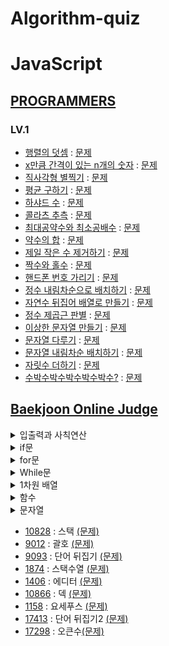 # Algorithm-quiz
 
# JavaScript
<!-- 2021 연습한거 수정, 깃허브 정리, 깃으로 관리하기, 그 동안 풀었던 문제 업로드. -->
<!-- ## Algorithm-quiz -->
<!-- // This repository is for uploading algorithm quiz I solved. -->
## [PROGRAMMERS](https://programmers.co.kr/learn/challenges?tab=algorithm_practice_kit, "Programmers Link")
### LV.1
* [행렬의 덧셈](https://github.com/Jae-hong-lee/Algorithm/blob/main/JS/Programers/martixsum.js "problem solving") : [문제](https://programmers.co.kr/learn/courses/30/lessons/12950, "Programmers Link")
* [x만큼 간격이 있는 n개의 숫자](https://github.com/Jae-hong-lee/Algorithm/blob/main/JS/Programers/3.js "problem solving") : [문제](https://programmers.co.kr/learn/courses/30/lessons/12954, "Programmers Link")
* [직사각형 별찍기](https://github.com/Jae-hong-lee/Algorithm/blob/main/JS/Programers/star.js "problem solving") : [문제](https://programmers.co.kr/learn/courses/30/lessons/12969, "Programmers Link")
* [평균 구하기](https://github.com/Jae-hong-lee/Algorithm/blob/main/JS/Programers/Average.js "problem solving") : [문제](https://programmers.co.kr/learn/courses/30/lessons/12944?language=javascript, "Programmers Link")
* [하샤드 수](https://github.com/Jae-hong-lee/Algorithm/blob/main/JS/Programers/harshad_num.js "problem solving") : [문제](https://programmers.co.kr/learn/courses/30/lessons/12947?language=javascript, "Programmers Link")
* [콜라츠 추측](https://github.com/Jae-hong-lee/Algorithm/blob/main/JS/Programers/colatz.js "problem solving") : [문제](https://programmers.co.kr/learn/courses/30/lessons/12943?language=javascript, "Programmers Link")
* [최대공약수와 최소공배수](https://github.com/Jae-hong-lee/Algorithm/blob/main/JS/Programers/gcd.js "problem solving") : [문제](https://programmers.co.kr/learn/courses/30/lessons/12940?language=javascript, "Programmers Link")
* [약수의 합](https://github.com/Jae-hong-lee/Algorithm/blob/main/JS/Programers/divisor_sum.js "problem solving") : [문제](https://programmers.co.kr/learn/courses/30/lessons/12928?language=javascript, "Programmers Link")
* [제일 작은 수 제거하기](https://github.com/Jae-hong-lee/Algorithm/blob/main/JS/Programers/min_num_del.js "problem solving") : [문제](https://programmers.co.kr/learn/courses/30/lessons/12935?language=javascript, "Programmers Link")
 * [짝수와 홀수](https://github.com/Jae-hong-lee/Algorithm/blob/main/JS/Programers/Odd_Even.js "problem solving") : [문제](https://programmers.co.kr/learn/courses/30/lessons/12937?language=javascript, "Programmers Link")
 * [핸드폰 번호 가리기](https://github.com/Jae-hong-lee/Algorithm/blob/main/JS/Programers/phonenum.js "problem solving") : [문제](https://programmers.co.kr/learn/courses/30/lessons/12948, "Programmers Link")
 * [정수 내림차순으로 배치하기](https://github.com/Jae-hong-lee/Algorithm/blob/main/JS/Programers/reverse_sort.js "problem solving") : [문제](https://programmers.co.kr/learn/courses/30/lessons/12933?language=javascript, "Programmers Link")
 * [자연수 뒤집어 배열로 만들기](https://github.com/Jae-hong-lee/Algorithm/blob/main/JS/Programers/reversenum.js "problem solving") : [문제](https://programmers.co.kr/learn/courses/30/lessons/12932?language=javascript, "Programmers Link")
 * [정수 제곱근 판별](https://github.com/Jae-hong-lee/Algorithm/blob/main/JS/Programers/root.js "problem solving") : [문제](https://programmers.co.kr/learn/courses/30/lessons/12934?language=javascript, "Programmers Link")
 * [이상한 문자열 만들기](https://github.com/Jae-hong-lee/Algorithm/blob/main/JS/Programers/Strange_str.js "problem solving") : [문제](https://programmers.co.kr/learn/courses/30/lessons/12930?language=javascript, "Programmers Link")
 * [문자열 다루기](https://github.com/Jae-hong-lee/Algorithm/blob/main/JS/Programers/strcon.js "problem solving") : [문제](https://programmers.co.kr/learn/courses/30/lessons/12918?language=javascript, "Programmers Link")
* [문자열 내림차순 배치하기](https://github.com/Jae-hong-lee/Algorithm/blob/main/JS/Programers/strsort.js "problem solving") : [문제](https://programmers.co.kr/learn/courses/30/lessons/12917?language=javascript, "Programmers Link")
 * [자릿수 더하기](https://github.com/Jae-hong-lee/Algorithm/blob/main/JS/Programers/sum.js "problem solving") : [문제](https://programmers.co.kr/learn/courses/30/lessons/12931?language=javascript, "Programmers Link")
* [수박수박수박수박수박수?](https://github.com/Jae-hong-lee/Algorithm/blob/main/JS/Programers/watermalon.js "problem solving") : [문제](https://programmers.co.kr/learn/courses/30/lessons/12922?language=javascript, "Programmers Link")

## [Baekjoon Online Judge](https://www.acmicpc.net)
<details>
<summary>입출력과 사칙연산</summary>
 <a href="https://github.com/Jae-hong-lee/Javascript_Algorithm/blob/main/JS/Backjun/inputs/2557.js">[2557]</a> : <a href = "https://www.acmicpc.net/problem/2557">Hello World! </a> <br>
<a href="https://github.com/Jae-hong-lee/Algorithm/blob/main/JS/Backjun/inputs/1000.js">[1000]</a> : <a href = "https://www.acmicpc.net/problem/1000">A+B </a>
 <br>
<a href="https://github.com/Jae-hong-lee/Javascript_Algorithm/blob/main/JS/Backjun/inputs/1001.js">[1001]</a> : <a href = "https://www.acmicpc.net/problem/1001"> A-B </a> <br>
<a href="https://github.com/Jae-hong-lee/Javascript_Algorithm/blob/main/JS/Backjun/inputs/1008.js">[1008]</a> : <a href = "https://www.acmicpc.net/problem/1008">A/B </a> <br>
<a href="https://github.com/Jae-hong-lee/Javascript_Algorithm/blob/main/JS/Backjun/inputs/10171.js">[10171]</a> : <a href = "https://www.acmicpc.net/problem/10171">고양이 </a> <br>
 <a href="https://github.com/Jae-hong-lee/Javascript_Algorithm/blob/main/JS/Backjun/inputs/10172.js">[10172]</a> : <a href = "https://www.acmicpc.net/problem/10172">개 </a> <br>
 <a href="https://github.com/Jae-hong-lee/Javascript_Algorithm/blob/main/JS/Backjun/inputs/10430.js">[10430]</a> : <a href = "https://www.acmicpc.net/problem/10430">나머지</a> <br>
 <a href="https://github.com/Jae-hong-lee/Javascript_Algorithm/blob/main/JS/Backjun/inputs/10718.js">[10718]</a> : <a href = "https://www.acmicpc.net/problem/10718">We love kriii </a> <br>
 <a href="https://github.com/Jae-hong-lee/Javascript_Algorithm/blob/main/JS/Backjun/inputs/10869.js">[10869]</a> : <a href = "https://www.acmicpc.net/problem/10869">사칙연산</a> <br>
 <a href="https://github.com/Jae-hong-lee/Javascript_Algorithm/blob/main/JS/Backjun/inputs/10926.js">[10926]</a> : <a href = "https://www.acmicpc.net/problem/10926">??! </a> <br>
 <a href="https://github.com/Jae-hong-lee/Javascript_Algorithm/blob/main/JS/Backjun/inputs/10998.js">[10998]</a> : <a href = "https://www.acmicpc.net/problem/10998">A*B </a> <br>
 <a href="https://github.com/Jae-hong-lee/Javascript_Algorithm/blob/main/JS/Backjun/inputs/18108.js">[18108]</a> : <a href = "https://www.acmicpc.net/problem/18108">1998년생인 내가 태국에서는 2541년생?! </a> <br>
 <a href="https://www.acmicpc.net/problem/2588">[2588]</a> : <a href = "https://www.acmicpc.net/problem/2588">곱셈 </a>

 
</details>

<details>
<summary>if문</summary>
 <a href="https://github.com/Jae-hong-lee/Algorithm/blob/main/JS/Backjun/if/2884.js">[2884]</a> : <a href = "https://www.acmicpc.net/problem/2884">알람시계 </a> <br>
 <a href="https://github.com/Jae-hong-lee/Algorithm/blob/main/JS/Backjun/if/2480.js">[2480]</a> : <a href = "https://www.acmicpc.net/problem/2480">주사위 세개</a> <br>
 <a href="https://github.com/Jae-hong-lee/Javascript_study/blob/main/JS/Backjun/if/1330.js">[1330]</a> : <a href = "https://www.acmicpc.net/problem/1330">두 수 비교하기 </a> <br>
 <a href="https://github.com/Jae-hong-lee/Javascript_study/blob/main/JS/Backjun/if/14681.js">[14681]</a> : <a href = "https://www.acmicpc.net/problem/14681">사분면 고르기 </a> <br>
 <a href="https://github.com/Jae-hong-lee/Javascript_study/blob/main/JS/Backjun/if/2525.js">[2525]</a> : <a href = "https://www.acmicpc.net/problem/2525">오븐시계 </a> <br>
 <a href="https://github.com/Jae-hong-lee/Javascript_study/blob/main/JS/Backjun/if/2753.js">[2753]</a> : <a href = "https://www.acmicpc.net/problem/2753">윤년 </a> <br>
 <a href="https://github.com/Jae-hong-lee/Javascript_study/blob/main/JS/Backjun/if/9498.js">[9498]</a> : <a href = "https://www.acmicpc.net/problem/9498">시험성적 </a> <br>
</details>

<details>
 <summary>for문</summary>
  <a href="https://github.com/Jae-hong-lee/Javascript_Algorithm/blob/main/JS/Backjun/for/8393.js">[8393]</a> : <a href = "https://www.acmicpc.net/problem/8393">합</a> <br>
  <a href="https://github.com/Jae-hong-lee/Javascript_Algorithm/blob/main/JS/Backjun/for/2741.js">[2741]</a> : <a href = "https://www.acmicpc.net/problem/2741">N 찍기 </a><br>
  <a href="https://github.com/Jae-hong-lee/Javascript_Algorithm/blob/main/JS/Backjun/for/2742.js">[2742]</a> : <a href = "https://www.acmicpc.net/problem/2742">기찍 N</a><br>
  <a href="https://github.com/Jae-hong-lee/Javascript_Algorithm/blob/main/JS/Backjun/for/2739.js">[2739]</a> : <a href = "https://www.acmicpc.net/problem/2739">구구단</a><br>
  <a href="https://github.com/Jae-hong-lee/Javascript_Algorithm/blob/main/JS/Backjun/for/2438.js">[2438]</a> : <a href = "https://www.acmicpc.net/problem/2438">별 찍기 - 1</a><br>
  <a href="https://github.com/Jae-hong-lee/Javascript_Algorithm/blob/main/JS/Backjun/for/2439.js">[2439]</a> : <a href = "https://www.acmicpc.net/problem/2439">별 찍기 - 2</a><br>
  <a href="https://github.com/Jae-hong-lee/Javascript_Algorithm/blob/main/JS/Backjun/for/10950.js">[10950]</a> : <a href = "https://www.acmicpc.net/problem/10950">A + B - 3</a><br>
</details>
 
<details>
<summary>While문</summary>
<a href="https://github.com/Jae-hong-lee/Javascript_Algorithm/blob/main/JS/Backjun/while/10951.js">[10951]</a> : <a href = "https://www.acmicpc.net/problem/10951">A+B - 4</a><br>
 <a href="https://github.com/Jae-hong-lee/Javascript_Algorithm/blob/main/JS/Backjun/while/10952.js">[10952]</a> : <a href = "https://www.acmicpc.net/problem/10952">A+B - 5</a><br>
<a href="https://github.com/Jae-hong-lee/Javascript_Algorithm/blob/main/JS/Backjun/while/1110.js">[1110]</a> : <a href = "https://www.acmicpc.net/problem/1110">더하기 사이클</a>
</details>


<details>
<summary>1차원 배열</summary>
<a href="https://github.com/Jae-hong-lee/Javascript_study/blob/main/JS/Backjun/array-one/10818.js">[10818]</a> : <a href = "https://www.acmicpc.net/problem/10818">최소, 최대 </a> <br>
 <a href="https://github.com/Jae-hong-lee/Javascript_study/blob/main/JS/Backjun/array-one/1546.js">[1546]</a> : <a href = "https://www.acmicpc.net/problem/1546">평균 </a> <br>
 <a href="https://github.com/Jae-hong-lee/Javascript_study/blob/main/JS/Backjun/array-one/2562.js">[2562]</a> : <a href = "https://www.acmicpc.net/problem/2562">최댓값 </a> <br>
 <a href="https://github.com/Jae-hong-lee/Javascript_study/blob/main/JS/Backjun/array-one/2577.js">[2577]</a> : <a href = "https://www.acmicpc.net/problem/2577">숫자의 개수 </a> <br>
 <a href="https://github.com/Jae-hong-lee/Javascript_study/blob/main/JS/Backjun/array-one/3052.js">[3052]</a> : <a href = "https://www.acmicpc.net/problem/3052">나머지 </a> <br>
 <a href="https://github.com/Jae-hong-lee/Javascript_study/blob/main/JS/Backjun/array-one/8958.js">[8958]</a> : <a href = "https://www.acmicpc.net/problem/8958">OX퀴즈 </a> <br>
<a href="https://github.com/Jae-hong-lee/Javascript_study/blob/main/JS/Backjun/array-one/4344.js">[4344]</a> : <a href = "https://www.acmicpc.net/problem/4344">평균은 넘겠지 </a> <br>
</details>

<details>
<summary>함수</summary>
<a href="https://github.com/Jae-hong-lee/Javascript_study/blob/main/JS/Backjun/function/4673.js">[4673]</a> : <a href = "https://www.acmicpc.net/problem/4673">셀프 넘버 </a> <br>
<a href="https://github.com/Jae-hong-lee/Javascript_study/blob/main/JS/Backjun/function/1065.js">[1065]</a> : <a href = "https://www.acmicpc.net/problem/1065">한수 </a> <br>
</details>

<details>
<summary>문자열</summary>
  <a href="https://github.com/Jae-hong-lee/Javascript_study/blob/main/JS/Backjun/String/1157.js">[1157]</a> : <a href = "https://www.acmicpc.net/problem/1157">단어공부</a> <br>
  <a href="https://github.com/Jae-hong-lee/Javascript_study/blob/main/JS/Backjun/String/1152.js">[1152]</a> : <a href = "https://www.acmicpc.net/problem/1152">단어의 개수 </a> <br>
 <a href="https://github.com/Jae-hong-lee/Javascript_study/blob/main/JS/Backjun/String/2675.js">[2675]</a> : <a href = "https://www.acmicpc.net/problem/2675">문자열반복</a> <br>
 <a href="https://github.com/Jae-hong-lee/Javascript_study/blob/main/JS/Backjun/String/2908.js">[2908]</a> : <a href = "https://www.acmicpc.net/problem/2908">상수 </a> <br>
  <a href="https://github.com/Jae-hong-lee/Javascript_study/blob/main/JS/Backjun/String/10809.js">[10809]</a> : <a href = "https://www.acmicpc.net/problem/10809">알파벳 찾기 </a> <br>
 <a href="https://github.com/Jae-hong-lee/Javascript_study/blob/main/JS/Backjun/String/11654.js">[11654]</a> : <a href = "https://www.acmicpc.net/problem/11654">아스키 코드</a> <br>
 <a href="https://github.com/Jae-hong-lee/Javascript_study/blob/main/JS/Backjun/String/11720.js">[11720]</a> : <a href = "https://www.acmicpc.net/problem/11720">숫자의 합</a> <br>

 
</details>



* [10828](https://github.com/Jae-hong-lee/Javascript_Algorithm/blob/main/JS/Backjun/10828.js) : 스택 [(문제)](https://www.acmicpc.net/problem/10828)
* [9012](https://github.com/Jae-hong-lee/Javascript_Algorithm/blob/main/JS/Backjun/9012.js) : 괄호 [(문제)](https://www.acmicpc.net/problem/9012)
* [9093](https://github.com/Jae-hong-lee/Javascript_Algorithm/blob/main/JS/Backjun/9093.js) : 단어 뒤집기 [(문제)](https://www.acmicpc.net/problem/9093)
* [1874](https://github.com/Jae-hong-lee/Javascript_study/blob/main/JS/Backjun/code/1874.js) : 스택수열 [(문제)](https://www.acmicpc.net/problem/1874)
* [1406](https://github.com/Jae-hong-lee/Javascript_study/blob/main/JS/Backjun/code/1406.js) : 에디터 [(문제)](https://www.acmicpc.net/problem/1406)
* [10866](https://github.com/Jae-hong-lee/Javascript_study/blob/main/JS/Backjun/code/10866.js) : 덱 [(문제)](https://www.acmicpc.net/problem/10866)
* [1158](https://github.com/Jae-hong-lee/Javascript_study/blob/main/JS/Backjun/code/1158.js) : 요세푸스  [(문제)](https://www.acmicpc.net/problem/1158)
* [17413](https://github.com/Jae-hong-lee/Javascript_study/blob/main/JS/Backjun/17413.js) : 단어 뒤집기2 [(문제)](https://www.acmicpc.net/problem/17413)
* [17298](https://github.com/Jae-hong-lee/Javascript_study/blob/main/JS/Backjun/17298.js) : 오큰수[(문제)](https://www.acmicpc.net/problem/17298)

 <!-- 토글 생성
<details>
<summary>대제목</summary>
<a href="">[문제번호]</a> : <a href = "">문제 </a> <br>
</details>
 -->
 
 <!-- 프로그래머스 문제 형식 정리 예제 -->
 <!-- * [문제 이름](URL "problem solving") : [문제](URL, "Programmers Link") -->

 <!-- 백준 알고리즘 문제 형식 정리 -->
 <!-- * [문제 번호](URL) : 제목 [(문제)](URL) -->
